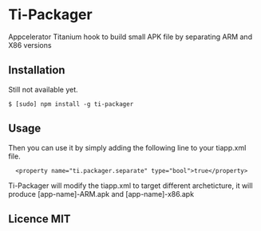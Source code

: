 # Ti-Packager

Appcelerator Titanium hook to build small APK file by separating ARM and X86 versions

## Installation

Still not available yet.

~~~
$ [sudo] npm install -g ti-packager
~~~

## Usage

Then you can use it by simply adding the following line to your tiapp.xml file.

~~~
  <property name="ti.packager.separate" type="bool">true</property>
~~~

Ti-Packager will modify the tiapp.xml to target different archeticture, it will produce [app-name]-ARM.apk and [app-name]-x86.apk

## Licence MIT
